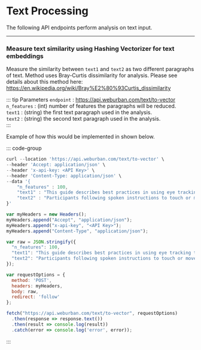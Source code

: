 # Text Processing 

The following API endpoints perform analysis on text input. 

***

### Measure text similarity using Hashing Vectorizer for text embeddings

Measure the similarity between `text1` and `text2` as two different paragraphs of text. Method uses Bray-Curtis dissimilarity for analysis. Please see details about this method here: https://en.wikipedia.org/wiki/Bray%E2%80%93Curtis_dissimilarity

::: tip Parameters
`endpoint` : https://api.weburban.com/text/to-vector    
`n_features` : (int) number of features the paragraphs will be reduced.    
`text1` : (string) the first text paragraph used in the analysis.    
`text2` : (string) the second text paragraph used in the analysis.    
:::

Example of how this would be implemented in shown below. 

::: code-group

```js [curl]
curl --location 'https://api.weburban.com/text/to-vector' \
--header 'Accept: application/json' \
--header 'x-api-key: <API Key>' \
--header 'Content-Type: application/json' \
--data '{
    "n_features" : 100,
    "text1" : "This guide describes best practices in using eye tracking technology for research in a variety of disciplines. A basic outline of the anatomy and physiology of the eyes and of eye movements is provided, along with a description of the sorts of research questions eye tracking can address. We then explain how eye tracking technology works and what sorts of data it generates, and provide guidance on how to select and use an eye tracker as well as selecting appropriate eye tracking measures. Challenges to the validity of eye tracking studies are described, along with recommendations for overcoming these challenges. We then outline correct reporting standards for eye tracking studies.",
    "text2" : "Participants following spoken instructions to touch or move either real objects or objects on a computer screen make saccadic eye movements (to the objects) that are closely time-locked to relevant information in the speech stream. Monitoring eye movements using a head-mounted eye-camera allows one to use the locations and latencies of fixations to examine spoken word recognition during continuous speech in natural contexts. Preliminary work using this paradigm provides striking evidence for the continuous and incremental nature of comprehension, as well as clear effects of visual context on the earliest moments of linguistic processing. We review the eye-movement paradigm and refer to recent experiments applying the paradigm to issues of spoken word recognition (e.g. lexical competitor effects), syntactic processing (e.g. the interaction of referential context and ambiguity resolution), reference resolution (disambiguating temporarily ambiguous referential phrases), focus (modulating the salience of certain objects via contrastive stress), as well as issues in cross-modality integration that are central to evaluating the modularity hypothesis."
}'
```

```js [Javascript]
var myHeaders = new Headers();
myHeaders.append("Accept", "application/json");
myHeaders.append("x-api-key", "<API Key>");
myHeaders.append("Content-Type", "application/json");

var raw = JSON.stringify({
  "n_features": 100,
  "text1": "This guide describes best practices in using eye tracking technology for research in a variety of disciplines. A basic outline of the anatomy and physiology of the eyes and of eye movements is provided, along with a description of the sorts of research questions eye tracking can address. We then explain how eye tracking technology works and what sorts of data it generates, and provide guidance on how to select and use an eye tracker as well as selecting appropriate eye tracking measures. Challenges to the validity of eye tracking studies are described, along with recommendations for overcoming these challenges. We then outline correct reporting standards for eye tracking studies.",
  "text2": "Participants following spoken instructions to touch or move either real objects or objects on a computer screen make saccadic eye movements (to the objects) that are closely time-locked to relevant information in the speech stream. Monitoring eye movements using a head-mounted eye-camera allows one to use the locations and latencies of fixations to examine spoken word recognition during continuous speech in natural contexts. Preliminary work using this paradigm provides striking evidence for the continuous and incremental nature of comprehension, as well as clear effects of visual context on the earliest moments of linguistic processing. We review the eye-movement paradigm and refer to recent experiments applying the paradigm to issues of spoken word recognition (e.g. lexical competitor effects), syntactic processing (e.g. the interaction of referential context and ambiguity resolution), reference resolution (disambiguating temporarily ambiguous referential phrases), focus (modulating the salience of certain objects via contrastive stress), as well as issues in cross-modality integration that are central to evaluating the modularity hypothesis."
});

var requestOptions = {
  method: 'POST',
  headers: myHeaders,
  body: raw,
  redirect: 'follow'
};

fetch("https://api.weburban.com/text/to-vector", requestOptions)
  .then(response => response.text())
  .then(result => console.log(result))
  .catch(error => console.log('error', error));
```
:::

